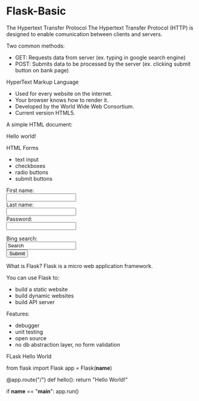 # Flask-Basic

The Hypertext Transfer Protocol
The Hypertext Transfer Protocol (HTTP) is designed to enable comunication between clients and servers.

Two common methods:
- GET: Requests data from server (ex. typing in google search engine)
- POST: Submits data to be processed by the server (ex. clicking submit button on bank page)

HyperText Markup Language

- Used for every website on the internet.
- Your browser knows how to render it.
- Developed by the World Wide Web Consortium.
- Current version HTML5.


A simple HTML document:

<!DOCTYPE html>
<html>
  
  <head>
  <title>Title of your page.</title>
  </head>
  
  <body>
  <p>Hello world!</p>
  </body>
  
 </html>
 
 HTML Forms
 
 <form>
  
  <!-- form elements -->
  
  </form>
  
  
  - text input
  - checkboxes
  - radio buttons
  - submit buttons
 
 <form>
  
 First name: <br>
 <input type="text" name="firstname">
 <br>
 Last name:<br>
 <input type="text" name="lastname">
 <br>
 Password:<br>
 <input type="password" name="password">
 </form>
 
 
 <form action="http://www.bing.com/search" method="GET">
  Bing search:<br>
  <input type="text" name="q" value="Search">
  <br>
  <input type="submit" value="Submit">
  </form>
  
  What is Flask?
Flask is a micro web application framework.

You can use Flask to:
- build a static website
- build dynamic websites
- build API server

Features:
- debugger
- unit testing
- open source
- no db abstraction layer, no form validation
 
 FLask Hello World
 
 from flask import Flask
 app = Flask(__name__)
 
 @app.route("/")
 def hello():
  return "Hello World!"
  
  if __name__ == "__main__":
    app.run()
 
 
